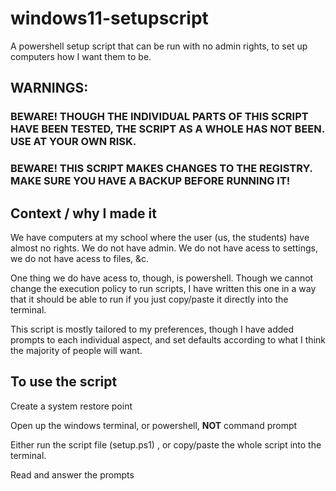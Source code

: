 # windows11-setupscript
A powershell setup script that can be run with no admin rights, to set up computers how I want them to be.

## WARNINGS:

### BEWARE! THOUGH THE INDIVIDUAL PARTS OF THIS SCRIPT HAVE BEEN TESTED, THE SCRIPT AS A WHOLE HAS NOT BEEN. USE AT YOUR OWN RISK.

### BEWARE! THIS SCRIPT MAKES CHANGES TO THE REGISTRY. MAKE SURE YOU HAVE A BACKUP BEFORE RUNNING IT!

## Context / why I made it

We have computers at my school where the user (us, the students) have almost no rights. We do not have admin. We do not have acess to settings, we do not have acess to files, &c.

One thing we do have acess to, though, is powershell. Though we cannot change the execution policy to run scripts, I have written this one in a way that it should be able to run if you just copy/paste it directly into the terminal.

This script is mostly tailored to my preferences, though I have added prompts to each individual aspect, and set defaults according to what I think the majority of people will want.

## To use the script

Create a system restore point

Open up the windows terminal, or powershell, **NOT** command prompt

Either run the script file (setup.ps1) , or copy/paste the whole script into the terminal.

Read and answer the prompts
